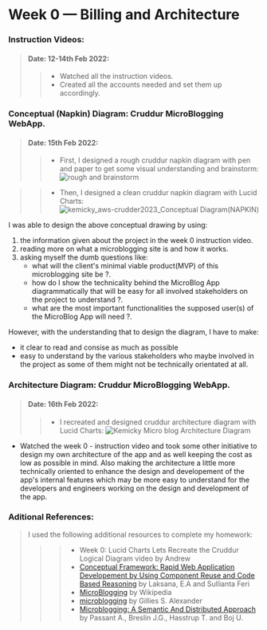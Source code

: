 # Week 0 — Billing and Architecture

 ### Instruction Videos:
 > #### Date: 12-14th Feb 2022:
 >> - Watched all the instruction videos.
 >> - Created all the accounts needed and set them up accordingly. 

 ### Conceptual (Napkin) Diagram: Cruddur MicroBlogging WebApp.
 > #### Date: 15th Feb 2022:
 >> - First, I designed a rough cruddur napkin diagram with pen and paper to get some visual understanding and brainstorm: 
 ![rough and brainstorm](https://user-images.githubusercontent.com/57273086/219821672-5c0b99a7-210b-45aa-802e-89376f7f4351.png)
 
 >> - Then, I designed a clean cruddur napkin diagram with Lucid Charts:
 ![kemicky_aws-crudder2023_Conceptual Diagram(NAPKIN)](https://user-images.githubusercontent.com/57273086/219798394-2248886a-24d6-4ed3-959d-873aa376864e.png)
 
I was able to design the above conceptual drawing by using:
1. the information given about the project in the week 0 instruction video.
2. reading more on what a microblogging site is and how it works.
3. asking myself the dumb questions like:
   - what will the client's minimal viable product(MVP) of this microblogging site be ?.
   - how do I show the technicality behind the MicroBlog App diagrammatically that will be easy for all involved stakeholders on the project to understand ?.
   - what are the most important functionalities the supposed user(s) of the MicroBlog App will need ?.
 
However, with the understanding that to design the diagram, I have to make:
 - it clear to read and consise as much as possible
 - easy to understand by the various stakeholders who maybe involved in the project as some of them might not be technically orientated at all.

### Architecture Diagram: Cruddur MicroBlogging WebApp.
 > #### Date: 16th Feb 2022:
 >> - I recreated and designed cruddur architecture diagram with Lucid Charts:
![Kemicky Micro blog Architecture Diagram](https://user-images.githubusercontent.com/57273086/219799018-d1db3b88-4d02-4286-8c0b-8efab36dbc8f.png)

- Watched the week 0 - instruction video and took some other initiative to design my own architecture of the app and as well keeping the cost as low as possible in mind.
Also making the architecture a little more technically oriented to enhance the design and developement of the app's internal features which may be more easy to understand for the developers and engineers working on the design and development of the app.

### Aditional References:
> I used the following additional resources to complete my homework:
>>> - Week 0: Lucid Charts Lets Recreate the Cruddur Logical Diagram video by Andrew 
>>> - [Conceptual Framework: Rapid Web Application Developement by Using Component Reuse and Code Based Reasoning](https://www.researchgate.net/publication/335302671_Conceptual_Framework_Rapid_Web_Application_Development_by_Using_Component_Reuse_and_Case_Based_Reasoning) by Laksana, E.A and Sullianta Feri
>>> - [MicroBlogging](https://en.wikipedia.org/wiki/Microblogging) by Wikipedia
>>> - [microblogging](https://www.techtarget.com/searchmobilecomputing/definition/microblogging) by Gillies S. Alexander
>>> - [Microblogging: A Semantic And Distributed Approach](https://www.researchgate.net/publication/253366128_Microblogging_A_Semantic_and_Distributed_Approach) by Passant A., Breslin J.G., Hasstrup T. and Boj U.
